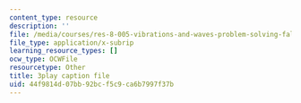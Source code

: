 ```yaml
---
content_type: resource
description: ''
file: /media/courses/res-8-005-vibrations-and-waves-problem-solving-fall-2012/44f9814d07bb92bcf5c9ca6b7997f37b_Usm7cWtAbRY.srt
file_type: application/x-subrip
learning_resource_types: []
ocw_type: OCWFile
resourcetype: Other
title: 3play caption file
uid: 44f9814d-07bb-92bc-f5c9-ca6b7997f37b
---
```


